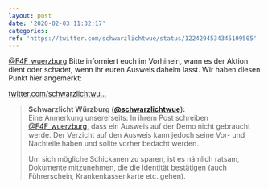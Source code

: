 ```yaml
---
layout: post
date: '2020-02-03 11:32:17'
categories: 
ref: 'https://twitter.com/schwarzlichtwue/status/1224294534345109505'
---
```

[@F4F_wuerzburg](https://twitter.com/F4F_wuerzburg) Bitte informiert euch im Vorhinein, wann es der Aktion dient oder schadet, wenn ihr euren Ausweis daheim lasst. Wir haben diesen Punkt hier angemerkt:

[twitter.com/schwarzlichtwu…](https://twitter.com/schwarzlichtwue/status/1224293655978151936)
> <b>Schwarzlicht Würzburg ([@schwarzlichtwue](https://twitter.com/schwarzlichtwue)):</b>  
>Eine Anmerkung unsererseits: In ihrem Post schreiben [@F4F_wuerzburg](https://twitter.com/F4F_wuerzburg), dass ein Ausweis auf der Demo nicht gebraucht werde. Der Verzicht auf den Ausweis kann jedoch seine Vor- und Nachteile haben und sollte vorher bedacht werden.  
>  
>  
>  
>Um sich mögliche Schickanen zu sparen, ist es nämlich ratsam, Dokumente mitzunehmen, die die Identität bestätigen (auch Führerschein, Krankenkassenkarte etc. gehen).  
>  
>  


